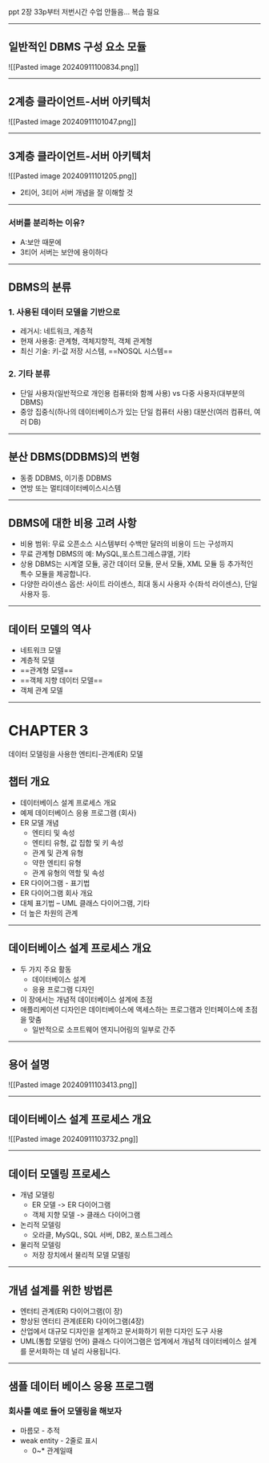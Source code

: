 ppt 2장 33p부터
저번시간 수업 안들음... 복습 필요

---
## 일반적인 DBMS 구성 요소 모듈
![[Pasted image 20240911100834.png]]

---
## 2계층 클라이언트-서버 아키텍처
![[Pasted image 20240911101047.png]]

---
## 3계층 클라이언트-서버 아키텍처
![[Pasted image 20240911101205.png]]

- 2티어, 3티어 서버 개념을 잘 이해할 것

---
### 서버를 분리하는 이유?
- A:보안 때문에
- 3티어 서버는 보안에 용이하다

---
## DBMS의 분류
### 1. 사용된 데이터 모델을 기반으로
- 레거시: 네트워크, 계층적
- 현재 사용중: 관계형, 객체지향적, 객체 관계형
- 최신 기술: 키-값 저장 시스템, ==NOSQL 시스템==
### 2. 기타 분류
- 단일 사용자(일반적으로 개인용 컴퓨터와 함께 사용) vs 다중 사용자(대부분의 DBMS)
- 중앙 집중식(하나의 데이터베이스가 있는 단일 컴퓨터 사용) 대분산(여러 컴퓨터, 여러 DB)

---
## 분산 DBMS(DDBMS)의 변형
- 동종 DDBMS, 이기종 DDBMS
- 연방 또는 멀티데이터베이스시스템

---
## DBMS에 대한 비용 고려 사항
- 비용 범위: 무료 오픈소스 시스템부터 수백만 달러의 비용이 드는 구성까지
- 무료 관계형 DBMS의 예: MySQL,포스트그레스큐엘, 기타
- 상용 DBMS는 시계열 모듈, 공간 데이터 모듈, 문서 모듈, XML 모듈 등 추가적인 특수 모듈을 제공합니다.
- 다양한 라이센스 옵션: 사이트 라이센스, 최대 동시 사용자 수(좌석 라이센스), 단일 사용자 등.

---
## 데이터 모델의 역사
- 네트워크 모델
- 계층적 모델
- ==관계형 모델==
- ==객체 지향 데이터 모델==
- 객체 관계 모델

---
# CHAPTER 3 
데이터 모델링을 사용한 엔티티-관계(ER) 모델

## 챕터 개요
- 데이터베이스 설계 프로세스 개요
- 예제 데이터베이스 응용 프로그램 (회사)
- ER 모델 개념
  - 엔티티 및 속성
  - 엔티티 유형, 값 집합 및 키 속성
  - 관계 및 관계 유형
  - 약한 엔티티 유형
  - 관계 유형의 역할 및 속성
- ER 다이어그램 - 표기법
- ER 다이어그램 회사 개요
- 대체 표기법 – UML 클래스 다이어그램, 기타
- 더 높은 차원의 관계

---
## 데이터베이스 설계 프로세스 개요
- 두 가지 주요 활동
  - 데이터베이스 설계
  - 응용 프로그램 디자인
- 이 장에서는 개념적 데이터베이스 설계에 초점
- 애플리케이션 디자인은 데이터베이스에 액세스하는 프로그램과 인터페이스에 초점을 맞춤
  - 일반적으로 소프트웨어 엔지니어링의 일부로 간주

---
## 용어 설명
![[Pasted image 20240911103413.png]]

---
## 데이터베이스 설계 프로세스 개요
![[Pasted image 20240911103732.png]]

---
## 데이터 모델링 프로세스
- 개념 모델링
  - ER 모델 -> ER 다이어그램
  - 객체 지향 모델 -> 클래스 다이어그램
- 논리적 모델링
  - 오라클, MySQL, SQL 서버, DB2, 포스트그레스
- 물리적 모델링
  - 저장 장치에서 물리적 모델 모델링

---
## 개념 설계를 위한 방법론
- 엔터티 관계(ER) 다이어그램(이 장)
- 향상된 엔터티 관계(EER) 다이어그램(4장)
- 산업에서 대규모 디자인을 설계하고 문서화하기 위한 디자인 도구 사용
- UML(통합 모델링 언어) 클래스 다이어그램은 업계에서 개념적 데이터베이스 설계를 문서화하는 데 널리 사용됩니다.

---
## 샘플 데이터 베이스 응용 프로그램
### 회사를 예로 들어 모델링을 해보자
- 마름모 - 추적
- weak entity - 2줄로 표시
  - 0~* 관계일때